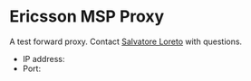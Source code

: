 # Ericsson MSP Proxy

A test forward proxy. Contact [Salvatore Loreto](salvatore.loreto@ericsson.com) with questions.

* IP address: 
* Port: 